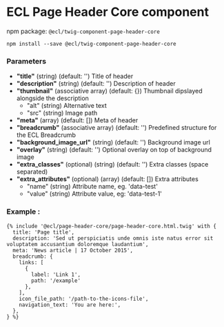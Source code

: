 # ECL Page Header Core component

npm package: `@ecl/twig-component-page-header-core`

```shell
npm install --save @ecl/twig-component-page-header-core
```

### Parameters

- **"title"** (string) (default: '') Title of header
- **"description"** (string) (default: '') Description of header
- **"thumbnail"** (associative array) (default: {}) Thumbnail dipslayed alongside the description
  - "alt" (string) Alternative text
  - "src" (string) Image path
- **"meta"** (array) (default: []) Meta of header
- **"breadcrumb"** (associative array) (default: '') Predefined structure for the ECL Breadcrumb
- **"background_image_url"** (string) (default: '') Background image url
- **"overlay"** (string) (default: '') Optional overlay on top of background image
- **"extra_classes"** (optional) (string) (default: '') Extra classes (space separated)
- **"extra_attributes"** (optional) (array) (default: []) Extra attributes
  - "name" (string) Attribute name, eg. 'data-test'
  - "value" (string) Attribute value, eg: 'data-test-1'

### Example :

<!-- prettier-ignore -->
```twig
{% include '@ecl/page-header-core/page-header-core.html.twig' with {  
  title: 'Page title',  
  description: 'Sed ut perspiciatis unde omnis iste natus error sit voluptatem accusantium doloremque laudantium',  
  meta: 'News article | 17 October 2015',  
  breadcrumb: {  
    links: [    
      {  
        label: 'Link 1',  
        path: '/example'  
      },  
    ],  
    icon_file_path: '/path-to-the-icons-file',  
    navigation_text: 'You are here:',  
  },  
} %}  
```
